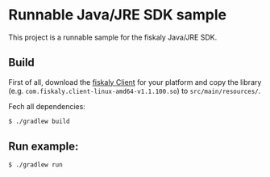 # Runnable Java/JRE SDK sample

This project is a runnable sample for the fiskaly Java/JRE SDK.

## Build

First of all, download the [fiskaly Client](https://developer.fiskaly.com/downloads) for your platform and copy the library (e.g. `com.fiskaly.client-linux-amd64-v1.1.100.so`) to `src/main/resources/`.

Fech all dependencies:
```bash
$ ./gradlew build
```

## Run example:

```bash
$ ./gradlew run
```
